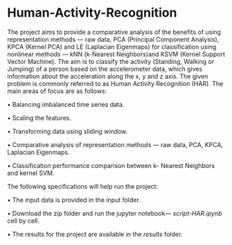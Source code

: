 # Human-Activity-Recognition
The project aims to provide a comparative analysis of the benefits of using representation methods — raw data, PCA (Principal Component Analysis), KPCA (Kernel PCA) and LE (Laplacian Eigenmaps) for classification using nonlinear methods — kNN (k-Nearest Neighbors)and KSVM (Kernel Support Vector Machine). The aim is to classify the activity (Standing, Walking or Jumping) of a person based on the accelerometer data, which gives information about the acceleration along the x, y and z axis. The given problem is commonly referred to as Human Activity Recognition (HAR). The main areas of focus are as follows:

• Balancing imbalanced time series data.

• Scaling the features.

• Transforming data using sliding window.

• Comparative analysis of representation methods — raw data, PCA, KPCA, Laplacian Eigenmaps.

• Classification performance comparison between k- Nearest Neighbors and kernel SVM.

The following specifications will help run the project:

• The input data is provided in the input folder.

• Download the zip folder and run the jupyter notebook— *script-HAR.ipynb* cell by cell.

• The results for the project are available in the *results* folder.




